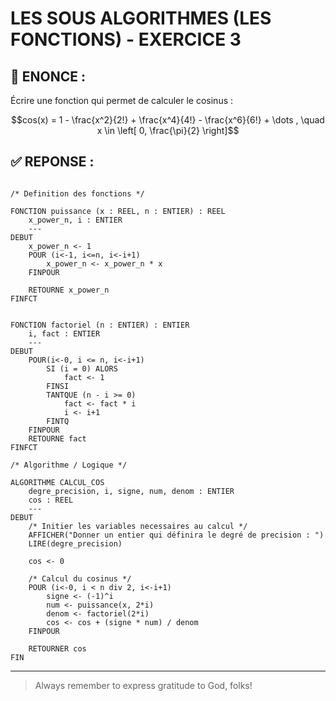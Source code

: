 # LES SOUS ALGORITHMES (LES FONCTIONS) - EXERCICE 3

## 🌟 ENONCE :
Écrire une fonction qui permet de calculer le cosinus : 
```math
cos(x) = 1 - \frac{x^2}{2!} + \frac{x^4}{4!} - \frac{x^6}{6!} + \dots , \quad x \in \left[ 0, \frac{\pi}{2} \right]
```

## ✅ REPONSE :

````

/* Definition des fonctions */

FONCTION puissance (x : REEL, n : ENTIER) : REEL
    x_power_n, i : ENTIER
    ---
DEBUT
    x_power_n <- 1
    POUR (i<-1, i<=n, i<-i+1)
        x_power_n <- x_power_n * x
    FINPOUR

    RETOURNE x_power_n
FINFCT


FONCTION factoriel (n : ENTIER) : ENTIER
    i, fact : ENTIER
    ---
DEBUT 
    POUR(i<-0, i <= n, i<-i+1)
        SI (i = 0) ALORS
            fact <- 1
        FINSI
        TANTQUE (n - i >= 0)
            fact <- fact * i
            i <- i+1 
        FINTQ
    FINPOUR
    RETOURNE fact
FINFCT

/* Algorithme / Logique */

ALGORITHME CALCUL_COS
    degre_precision, i, signe, num, denom : ENTIER
    cos : REEL
    ---
DEBUT
    /* Initier les variables necessaires au calcul */
    AFFICHER("Donner un entier qui définira le degré de precision : ")
    LIRE(degre_precision)

    cos <- 0

    /* Calcul du cosinus */
    POUR (i<-0, i < n div 2, i<-i+1) 
        signe <- (-1)^i
        num <- puissance(x, 2*i)
        denom <- factoriel(2*i)
        cos <- cos + (signe * num) / denom
    FINPOUR

    RETOURNER cos
FIN 
````


--- 

> Always remember to express gratitude to God, folks!